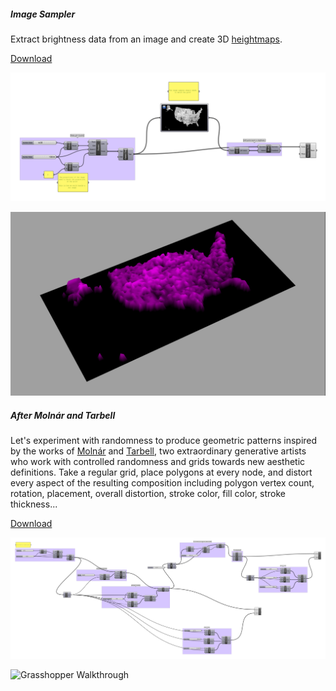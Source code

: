 




##### Image Sampler

Extract brightness data from an image and create 3D [heightmaps](https://en.wikipedia.org/wiki/Heightmap).

[Download](image-sampler-definition.gh)

![Grasshopper Definition](image-sampler-grasshopper.png)

![Grasshopper Walkthrough](image-sampler-screenshot.png)

##### After Molnár and Tarbell

Let's experiment with randomness to produce geometric patterns inspired by the works of [Molnár](http://www.veramolnar.com) and [Tarbell](http://www.complexification.net/gallery/), two extraordinary generative artists who work with controlled randomness and grids towards new aesthetic definitions. Take a regular grid, place polygons at every node, and distort every aspect of the resulting composition including polygon vertex count, rotation, placement, overall distortion, stroke color, fill color, stroke thickness...

[Download](random-pattern-definition.gh)

![Grasshopper Definition](random-pattern-grasshopper.png)

![Grasshopper Walkthrough](random-pattern-screenshot.png)


